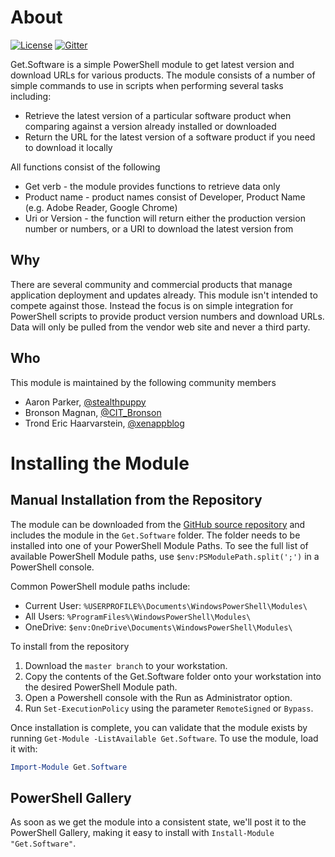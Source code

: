 # About

[![License][license-badge]][license]
[![Gitter][gitter-badge]][gitter]

Get.Software is a simple PowerShell module to get latest version and download URLs for various products. The module consists of a number of simple commands to use in scripts when performing several tasks including:

* Retrieve the latest version of a particular software product when comparing against a version already installed or downloaded
* Return the URL for the latest version of a software product if you need to download it locally

All functions consist of the following

* Get verb - the module provides functions to retrieve data only
* Product name - product names consist of Developer, Product Name (e.g. Adobe Reader, Google Chrome)
* Uri or Version - the function will return either the production version number or numbers, or a URI to download the latest version from

## Why

There are several community and commercial products that manage application deployment and updates already. This module isn't intended to compete against those. Instead the focus is on simple integration for PowerShell scripts to provide product version numbers and download URLs. Data will only be pulled from the vendor web site and never a third party.

## Who

This module is maintained by the following community members

* Aaron Parker, [@stealthpuppy](https://twitter.com/stealthpuppy)
* Bronson Magnan, [@CIT_Bronson](https://twitter.com/CIT_Bronson)
* Trond Eric Haarvarstein, [@xenappblog](https://twitter.com/xenappblog)

# Installing the Module

## Manual Installation from the Repository

The module can be downloaded from the [GitHub source repository](https://github.com/aaronparker/get.software) and includes the module in the `Get.Software` folder. The folder needs to be installed into one of your PowerShell Module Paths. To see the full list of available PowerShell Module paths, use `$env:PSModulePath.split(';')` in a PowerShell console.

Common PowerShell module paths include:

* Current User: `%USERPROFILE%\Documents\WindowsPowerShell\Modules\`
* All Users: `%ProgramFiles%\WindowsPowerShell\Modules\`
* OneDrive: `$env:OneDrive\Documents\WindowsPowerShell\Modules\`

To install from the repository

1. Download the `master branch` to your workstation.
2. Copy the contents of the Get.Software folder onto your workstation into the desired PowerShell Module path.
3. Open a Powershell console with the Run as Administrator option.
4. Run `Set-ExecutionPolicy` using the parameter `RemoteSigned` or `Bypass`.

Once installation is complete, you can validate that the module exists by running `Get-Module -ListAvailable Get.Software`. To use the module, load it with:

```powershell
Import-Module Get.Software
```

## PowerShell Gallery

As soon as we get the module into a consistent state, we'll post it to the PowerShell Gallery, making it easy to install with `Install-Module "Get.Software"`.

[appveyor-badge]: https://img.shields.io/appveyor/ci/aaronparker/Get.Software/master.svg?style=flat-square&logo=appveyor
[appveyor-build]: https://ci.appveyor.com/project/aaronparker/get.software
[psgallery-badge]: https://img.shields.io/powershellgallery/dt/get.software.svg?style=flat-square
[psgallery]: https://www.powershellgallery.com/packages/get.software
[psgallery-version-badge]: https://img.shields.io/powershellgallery/v/get.software.svg?style=flat-square
[psgallery-version]: https://www.powershellgallery.com/packages/get.software
[github-release-badge]: https://img.shields.io/github/release/aaronparker/Get.Software.svg?style=flat-square
[github-release]: https://github.com/aaronparker/Install-VisualCRedistributables/releases/latest
[license-badge]: https://img.shields.io/github/license/aaronparker/Get.Software.svg?style=flat-square
[license]: https://github.com/aaronparker/get.software/blob/master/LICENSE
[gitter-badge]: https://img.shields.io/gitter/room/:user/:repo.svg?logo=gitter&longCache=true&style=flat-square
[gitter]: https://gitter.im/Get-Software/Lobby
